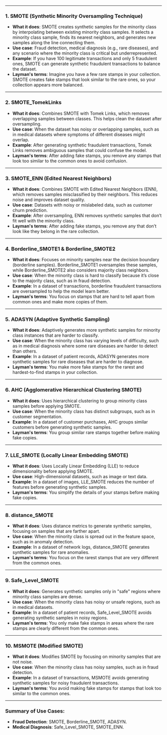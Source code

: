 
---

### 1. **SMOTE (Synthetic Minority Oversampling Technique)** 
- **What it does**: SMOTE creates synthetic samples for the minority class by interpolating between existing minority class samples. It selects a minority class sample, finds its nearest neighbors, and generates new samples along the line connecting them.
- **Use case**: Fraud detection, medical diagnosis (e.g., rare diseases), and any scenario where the minority class is critical but underrepresented.
- **Example**: If you have 100 legitimate transactions and only 5 fraudulent ones, SMOTE can generate synthetic fraudulent transactions to balance the dataset.
- **Layman's terms**: Imagine you have a few rare stamps in your collection. SMOTE creates fake stamps that look similar to the rare ones, so your collection appears more balanced.

---

### 2. **SMOTE_TomekLinks** 
- **What it does**: Combines SMOTE with Tomek Links, which removes overlapping samples between classes. This helps clean the dataset after oversampling.
- **Use case**: When the dataset has noisy or overlapping samples, such as in medical datasets where symptoms of different diseases might overlap.
- **Example**: After generating synthetic fraudulent transactions, Tomek Links removes ambiguous samples that could confuse the model.
- **Layman's terms**: After adding fake stamps, you remove any stamps that look too similar to the common ones to avoid confusion.

---

### 3. **SMOTE_ENN (Edited Nearest Neighbors)** 
- **What it does**: Combines SMOTE with Edited Nearest Neighbors (ENN), which removes samples misclassified by their neighbors. This reduces noise and improves dataset quality.
- **Use case**: Datasets with noisy or mislabeled data, such as customer churn prediction.
- **Example**: After oversampling, ENN removes synthetic samples that don’t fit well with the minority class.
- **Layman's terms**: After adding fake stamps, you remove any that don’t look like they belong in the rare collection.

---

### 4. **Borderline_SMOTE1 & Borderline_SMOTE2** 
- **What it does**: Focuses on minority samples near the decision boundary (borderline samples). Borderline_SMOTE1 oversamples these samples, while Borderline_SMOTE2 also considers majority class neighbors.
- **Use case**: When the minority class is hard to classify because it’s close to the majority class, such as in fraud detection.
- **Example**: In a dataset of transactions, borderline fraudulent transactions are oversampled to help the model learn better.
- **Layman's terms**: You focus on stamps that are hard to tell apart from common ones and make more copies of them.

---

### 5. **ADASYN (Adaptive Synthetic Sampling)** 
- **What it does**: Adaptively generates more synthetic samples for minority class instances that are harder to classify.
- **Use case**: When the minority class has varying levels of difficulty, such as in medical diagnosis where some rare diseases are harder to detect than others.
- **Example**: In a dataset of patient records, ADASYN generates more synthetic samples for rare diseases that are harder to diagnose.
- **Layman's terms**: You make more fake stamps for the rarest and hardest-to-find stamps in your collection.

---

### 6. **AHC (Agglomerative Hierarchical Clustering SMOTE)** 
- **What it does**: Uses hierarchical clustering to group minority class samples before applying SMOTE.
- **Use case**: When the minority class has distinct subgroups, such as in customer segmentation.
- **Example**: In a dataset of customer purchases, AHC groups similar customers before generating synthetic samples.
- **Layman's terms**: You group similar rare stamps together before making fake copies.

---

### 7. **LLE_SMOTE (Locally Linear Embedding SMOTE)** 
- **What it does**: Uses Locally Linear Embedding (LLE) to reduce dimensionality before applying SMOTE.
- **Use case**: High-dimensional datasets, such as image or text data.
- **Example**: In a dataset of images, LLE_SMOTE reduces the number of features before generating synthetic samples.
- **Layman's terms**: You simplify the details of your stamps before making fake copies.

---

### 8. **distance_SMOTE** 
- **What it does**: Uses distance metrics to generate synthetic samples, focusing on samples that are farther apart.
- **Use case**: When the minority class is spread out in the feature space, such as in anomaly detection.
- **Example**: In a dataset of network logs, distance_SMOTE generates synthetic samples for rare anomalies.
- **Layman's terms**: You focus on the rarest stamps that are very different from the common ones.

---

### 9. **Safe_Level_SMOTE** 
- **What it does**: Generates synthetic samples only in "safe" regions where minority class samples are dense.
- **Use case**: When the minority class has noisy or unsafe regions, such as in medical datasets.
- **Example**: In a dataset of patient records, Safe_Level_SMOTE avoids generating synthetic samples in noisy regions.
- **Layman's terms**: You only make fake stamps in areas where the rare stamps are clearly different from the common ones.

---

### 10. **MSMOTE (Modified SMOTE)** 
- **What it does**: Modifies SMOTE by focusing on minority samples that are not noise.
- **Use case**: When the minority class has noisy samples, such as in fraud detection.
- **Example**: In a dataset of transactions, MSMOTE avoids generating synthetic samples for noisy fraudulent transactions.
- **Layman's terms**: You avoid making fake stamps for stamps that look too similar to the common ones.

---

### Summary of Use Cases:
- **Fraud Detection**: SMOTE, Borderline_SMOTE, ADASYN.
- **Medical Diagnosis**: Safe_Level_SMOTE, SMOTE_ENN.


